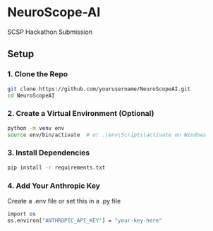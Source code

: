 # NeuroScope-AI
SCSP Hackathon Submission

## Setup

### 1. Clone the Repo
```bash
git clone https://github.com/yourusername/NeuroScopeAI.git
cd NeuroScopeAI
```
### 2. Create a Virtual Environment (Optional)
```bash
python -m venv env
source env/bin/activate  # or .\env\Scripts\activate on Windows
```
### 3. Install Dependencies
```bash
pip install -r requirements.txt
```
### 4. Add Your Anthropic Key
Create a .env file or set this in a .py file
```bash
import os
os.environ["ANTHROPIC_API_KEY"] = "your-key-here"
